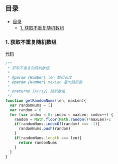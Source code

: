 ## 目录

<!-- TOC -->

- [目录](#目录)
  - [1. 获取不重复随机数组](#1-获取不重复随机数组)

<!-- /TOC -->


### 1. 获取不重复随机数组

[代码](https://github.com/hua03/blog/blob/master/demo/code-snippets/getRandomNums.js)

```javascript
/**
 * 获取不重复的随机数组
 * 
 * @param {Number} len 数组长度
 * @param {Number} maxLen 最大随机数
 * 
 * @returns {Array} 随机数组
 */
function getRandomNums(len, maxLen){
  var randomNums = [] 
  var random = 0
  for (var index = 0; index < maxLen; index++) {
    random = Math.floor(Math.random()*maxLen)+1
    if(randomNums.indexOf(random) === -1){
      randomNums.push(random)
    }
    if(randomNums.length === len){
      return randomNums
    }
  }
}
```